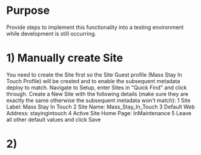 # Purpose
Provide steps to implement this functionality into a testing environment while development is still occurring.

# 1) Manually create Site
You need to create the Site first so the Site Guest profile (Mass Stay In Touch Profile) will be created and to enable the subsequent metadata deploy to match.
Navigate to Setup, enter Sites in "Quick Find" and click through.
Create a New Site with the following details (make sure they are exactly the same otherwise the subsequent metadata won't match):
1 Site Label: Mass Stay In Touch
2 Site Name: Mass_Stay_In_Touch
3 Default Web Address: stayingintouch
4 Active Site Home Page: InMaintenance
5 Leave all other default values and click Save

# 2) 